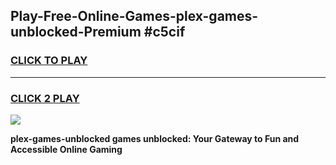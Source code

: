 
## Play-Free-Online-Games-plex-games-unblocked-Premium #c5cif
<h3>
<a href="https://premium.freeplayer.one?title=plex-games-unblocked&ref=8M">CLICK TO PLAY</a></h3>
<hr>

<h3>
<a href="https://premium.freeplayer.one?title=plex-games-unblocked&ref=8M">CLICK 2 PLAY</a>
  
</h3>

<a href="https://premium.freeplayer.one?title=plex-games-unblocked&ref=8M"><img src="https://clearcache.store/games.png"></a>


**plex-games-unblocked games unblocked: Your Gateway to Fun and Accessible Online Gaming**
